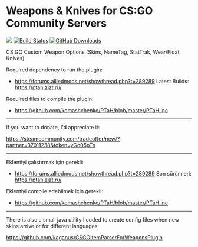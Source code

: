 # Weapons & Knives for CS:GO Community Servers

[![](https://img.shields.io/github/license/kgns/weapons.svg?style=flat-square)](https://github.com/kgns/weapons/blob/master/LICENSE)
[![Build Status](https://ci.kgns.me/job/csgo-weapons/badge/icon?style=flat-square)](https://ci.kgns.me/job/csgo-weapons)
[![GitHub Downloads](https://img.shields.io/github/downloads/kgns/weapons/total.svg?style=flat-square)](https://github.com/kgns/weapons/releases/latest)

CS:GO Custom Weapon Options (Skins, NameTag, StatTrak, Wear/Float, Knives)

Required dependency to run the plugin:

- https://forums.alliedmods.net/showthread.php?t=289289 Latest Builds: https://ptah.zizt.ru/

Required files to compile the plugin:

- https://github.com/komashchenko/PTaH/blob/master/PTaH.inc

--------------------

If you want to donate, I'd appreciate it:

https://steamcommunity.com/tradeoffer/new/?partner=37011238&token=yGo05pTn

--------------------

Eklentiyi çalıştırmak için gerekli:

- https://forums.alliedmods.net/showthread.php?t=289289 Son sürümleri: https://ptah.zizt.ru/

Eklentiyi compile edebilmek için gerekli:

- https://github.com/komashchenko/PTaH/blob/master/PTaH.inc

--------------------

There is also a small java utility I coded to create config files when new skins arrive or for different languages:

https://github.com/kaganus/CSGOItemParserForWeaponsPlugin
